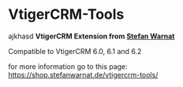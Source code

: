 VtigerCRM-Tools
===============

ajkhasd
**VtigerCRM Extension from [Stefan Warnat](https://vtiger.stefanwarnat.de)**

Compatible to VtigerCRM 6.0, 6.1 and 6.2

for more information go to this page: https://shop.stefanwarnat.de/vtigercrm-tools/
